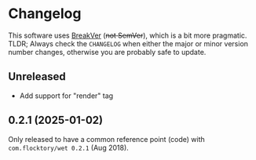# Changelog

This software uses [BreakVer](https://www.taoensso.com/break-versioning) (~~not SemVer~~),
which is a bit more pragmatic.
TLDR; Always check the `CHANGELOG`
when either the major or minor version number changes,
otherwise you are probably safe to update.


## Unreleased

* Add support for "render" tag


## 0.2.1 (2025-01-02)

Only released to have a common reference point (code)
with `com.flocktory/wet 0.2.1` (Aug 2018).
